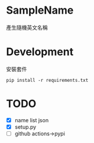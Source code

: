# SampleName
產生隨機英文名稱


# Development

安裝套件
```
pip install -r requirements.txt
```

# TODO
- [x] name list json
- [x] setup.py
- [ ] github actions->pypi
